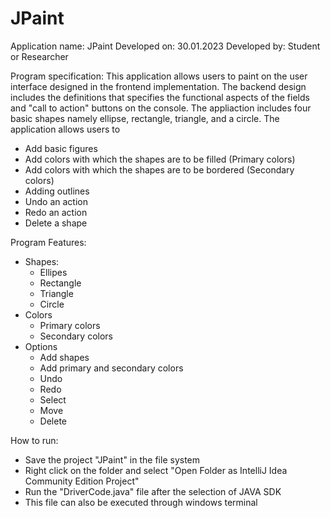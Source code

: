 # JPaint
Application name: JPaint 
Developed on: 30.01.2023
Developed by: Student or Researcher

Program specification:
This application allows users to paint on the user interface designed in the frontend implementation.
The backend design includes the definitions that specifies the functional aspects of the fields and "call to action" buttons on the console.
The appliaction includes four basic shapes namely ellipse, rectangle, triangle, and a circle.
The application allows users to
- Add basic figures
- Add colors with which the shapes are to be filled (Primary colors)
- Add colors with which the shapes are to be bordered (Secondary colors)
- Adding outlines
- Undo an action
- Redo an action
- Delete a shape

Program Features:
-	Shapes:
	- Ellipes
	- Rectangle
	- Triangle
	- Circle
-	Colors
	- Primary colors
	- Secondary colors
-	Options
	- Add shapes
	- Add primary and secondary colors
	- Undo
	- Redo
	- Select
	- Move
	- Delete

How to run:
- Save the project "JPaint" in the file system
- Right click on the folder and select "Open Folder as IntelliJ Idea Community Edition Project"
- Run the "DriverCode.java" file after the selection of JAVA SDK
- This file can also be executed through windows terminal	 
